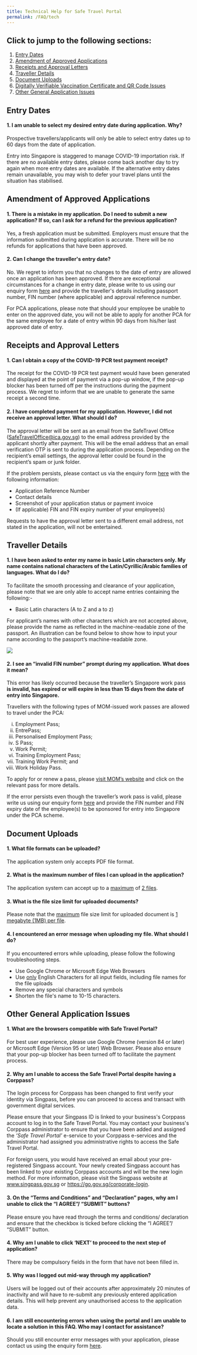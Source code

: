 ```yaml
---
title: Technical Help for Safe Travel Portal
permalink: /FAQ/tech
---
```

## Click to jump to the following sections:

<div id="top"></div>

1. [Entry Dates](#entrydates)
2. [Amendment of Approved Applications](#amendment)
3. [Receipts and Approval Letters](#receiptandapproval)
4. [Traveller Details](#TravellerDetails) 
5. [Document Uploads](#upload)
6. [Digitally Verifiable Vaccination Certificate and QR Code Issues](/vtl/faq#vaxcert)
7. [Other General Application Issues](#GenAppIssues) 

<div id="entrydates"></div>

## Entry Dates

#### 1. I am unable to select my desired entry date during application. Why?

Prospective travellers/applicants will only be able to select entry dates up to 60 days from the date of application.

Entry into Singapore is staggered to manage COVID-19 importation risk. If there are no available entry dates, please come back another day to try again when more entry dates are available. If the alternative entry dates remain unavailable, you may wish to defer your travel plans until the situation has stabilised.

<div id="amendment"></div>

## Amendment of Approved Applications

#### 1. There is a mistake in my application. Do I need to submit a new application? If so, can I ask for a refund for the previous application?

Yes, a fresh application must be submitted. Employers must ensure that the information submitted during application is accurate. There will be no refunds for applications that have been approved.

#### 2. Can I change the traveller's entry date?

No. We regret to inform you that no changes to the date of entry are allowed once an application has been approved. If there are exceptional circumstances for a change in entry date, please write to us using our enquiry form [here](https://go.gov.sg/sto-enquiry) and provide the traveller's details including passport number, FIN number (where applicable) and approval reference number.

For PCA applications, please note that should your employee be unable to enter on the approved date, you will not be able to apply for another PCA for the same employee for a date of entry within 90 days from his/her last approved date of entry.

<div id="receiptandapproval"></div>

## Receipts and Approval Letters

#### 1. Can I obtain a copy of the COVID-19 PCR test payment receipt?

The receipt for the COVID-19 PCR test payment would have been generated and displayed at the point of payment via a pop-up window, if the pop-up blocker has been turned off per the instructions during the payment process. We regret to inform that we are unable to generate the same receipt a second time.

#### 2. I have completed payment for my application. However, I did not receive an approval letter. What should I do?

The approval letter will be sent as an email from the SafeTravel Office (SafeTravelOffice@ica.gov.sg) to the email address provided by the applicant shortly after payment. This will be the email address that an email verification OTP is sent to during the application process. Depending on the recipient’s email settings, the approval letter could be found in the recipient’s spam or junk folder.

If the problem persists, please contact us via the enquiry form [here](https://go.gov.sg/sto-enquiry) with the following information:
<ul>
<li>Application Reference Number</li>
<li>Contact details</li>
<li>Screenshot of your application status or payment invoice</li>
<li>(If applicable) FIN and FIN expiry number of your employee(s)</li>
</ul>
Requests to have the approval letter sent to a different email address, not stated in the application, will not be entertained.

<div id="TravellerDetails"></div>

## Traveller Details

#### 1. I have been asked to enter my name in basic Latin characters only. My name contains national characters of the Latin/Cyrillic/Arabic families of languages. What do I do?

To facilitate the smooth processing and clearance of your application, please note that we are only able to accept name entries containing the following:-

- Basic Latin characters (A to Z and a to z)

For applicant’s names with other characters which are not accepted above, please provide the name as reflected in the machine-readable zone of the passport. An illustration can be found below to show how to input your name according to the passport’s machine-readable zone.

<img src="/images/MRZ.png" style="width:auto; height:auto;">

#### 2. I see an “invalid FIN number” prompt during my application. What does it mean?

This error has likely occurred because the traveller’s Singapore work pass <b>is invalid, has expired or will expire in less than 15 days from the date of entry into Singapore.</b>  

Travellers with the following types of MOM-issued work passes are allowed to travel under the PCA: 
<ul style="list-style-type:lower-roman">
  <li>Employment Pass;</li>
  <li>EntrePass;</li> 
  <li>Personalised Employment Pass;</li> 
  <li>S Pass;</li> 
  <li>Work Permit;</li> 
  <li>Training Employment Pass;</li> 
  <li>Training Work Permit; and</li> 
  <li>Work Holiday Pass. </li>
</ul>
To apply for or renew a pass, please <a href="https://www.mom.gov.sg/passes-and-permits">visit MOM’s website</a> and click on the relevant pass for more details.

If the error persists even though the traveller’s work pass is valid, please write us using our enquiry form [here](https://go.gov.sg/sto-enquiry) and provide the FIN number and FIN expiry date of the employee(s) to be sponsored for entry into Singapore under the PCA scheme.

<div id="upload"></div>

## Document Uploads

#### 1.	What file formats can be uploaded?

The application system only accepts PDF file format.


#### 2.	 What is the maximum number of files I can upload in the application?

The application system can accept up to a <u>maximum</u> of <u>2 files</u>.


#### 3.	What is the file size limit for uploaded documents?

Please note that the <u>maximum</u> file size limit for uploaded document is <u>1 megabyte (1MB) per file</u>.   


#### 4.	I encountered an error message when uploading my file. What should I do?

If you encountered errors while uploading, please follow the following troubleshooting steps.
<ul style="list-style-type:disc">
  <li>Use Google Chrome or Microsoft Edge Web Browsers</li>
  <li>Use <u>only</u> English Characters for all input fields, including file names for the file uploads</li>
  <li>Remove any special characters and symbols</li>
  <li>Shorten the file's name to 10-15 characters.</li>
</ul>

<div id="GenAppIssues"></div>

## Other General Application Issues

#### 1. What are the browsers compatible with Safe Travel Portal?

For best user experience, please use Google Chrome (version 84 or later) or Microsoft Edge (Version 95 or later) Web Browser. Please also ensure that your pop-up blocker has been turned off to facilitate the payment process.

#### 2. Why am I unable to access the Safe Travel Portal despite having a Corppass?

The login process for Corppass has been changed to first verify your identity via Singpass, before you can proceed to access and transact with government digital services.

Please ensure that your Singpass ID is linked to your business's Corppass account to log in to the Safe Travel Portal. You may contact your business's Corppass administrator to ensure that you have been added and assigned the <i>‘Safe Travel Portal’</i> e-service to your Corppass e-services and the administrator had assigned you administrative rights to access the Safe Travel Portal.

For foreign users, you would have received an email about your pre-registered Singpass account. Your newly created Singpass account has been linked to your existing Corppass accounts and will be the new login method. For more information, please visit the Singpass website at www.singpass.gov.sg or https://go.gov.sg/corporate-login.

#### 3. On the “Terms and Conditions” and “Declaration” pages, why am I unable to click the “I AGREE”/ “SUBMIT” buttons?

Please ensure you have read through the terms and conditions/ declaration and ensure that the checkbox is ticked before clicking the “I AGREE”/ “SUBMIT” button.

#### 4. Why am I unable to click ‘NEXT’ to proceed to the next step of application?

There may be compulsory fields in the form that have not been filled in.

#### 5. Why was I logged out mid-way through my application?

Users will be logged out of their accounts after approximately 20 minutes of inactivity and will have to re-submit any previously entered application details. This will help prevent any unauthorised access to the application data.

#### 6. I am still encountering errors when using the portal and I am unable to locate a solution in this FAQ. Who may I contact for assistance?

Should you still encounter error messages with your application, please contact us using the enquiry form [here](https://go.gov.sg/sto-enquiry).
